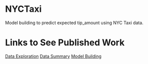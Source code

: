 # NYCTaxi
Model building to predict expected tip_amount using NYC Taxi data.

# Links to See Published Work
[Data Exploration](https://htmlpreview.github.io/?https://github.com/kimp321/NYCTaxi/blob/master/dataExploration.html)
[Data Summary](https://htmlpreview.github.io/?https://github.com/kimp321/NYCTaxi/blob/master/dataSummary.html)
[Model Building](https://github.com/kimp32https://github.com/kimp321/NYCTaxi/blob/master/modelBuilding.html1/NYCTaxi/blob/master/dataSummary.html)
